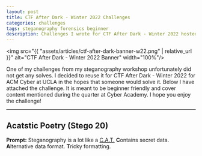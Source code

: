 ```yaml
---
layout: post
title: CTF After Dark - Winter 2022 Challenges
categories: challenges
tags: steganography forensics beginner
description: Challenges I wrote for CTF After Dark - Winter 2022 hosted by ACM Cyber at UCLA.
---
```


<img src="{{ "assets/articles/ctf-after-dark-banner-w22.png" | relative_url }}" alt="CTF After Dark - Winter 2022 Banner" width="100%"/>

One of my challenges from my steganography workshop unfortunately did not get any solves. I decided to reuse it for CTF After Dark - Winter 2022 for ACM Cyber at UCLA in the hopes that someone would solve it. Below I have attached the challenge. It is meant to be beginner friendly and cover content mentioned during the quarter at Cyber Academy. I hope you enjoy the challenge!

---

## Acatstic Poetry (Stego 20)

**Prompt:** Steganography is a lot like a [C.A.T.](https://github.com/bliutech/cyber-tower/raw/main/challenges/ctf-after-dark-w22/acatstic-poetry/cat.zip) **C**ontains secret data. **A**lternative data format. **T**ricky formatting.
